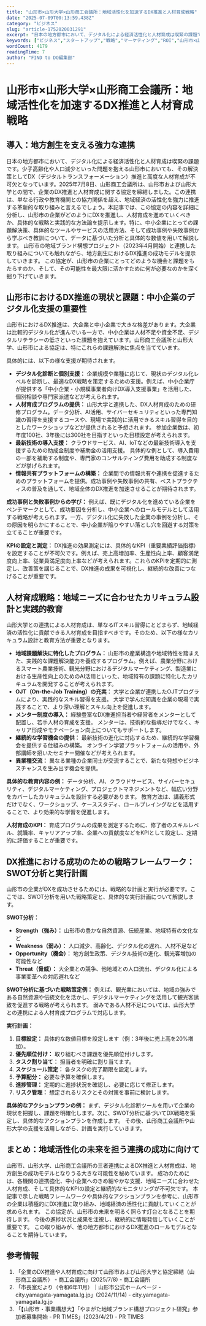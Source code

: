 ```yaml
---
title: "山形市×山形大学×山形商工会議所：地域活性化を加速するDX推進と人材育成戦略"
date: "2025-07-09T00:13:59.438Z"
category: "ビジネス"
slug: "article-1752020031291"
excerpt: "日本の地方都市において、デジタル化による経済活性化と人材育成は喫緊の課題です。少子高齢化や人口減少といった問題を抱える山形市においても、その解決策としてDX（デジタルトランスフォーメーション）推進と高度な人材育成が不可欠となっています。2025年7月8日、山形商工会議所は、山形市および山形大学との間..."
keywords: ["ビジネス","スタートアップ","戦略","マーケティング","ROI","山形市×山形大学×山形商工会議所：地域活性化を加速するDX推進と人材育成戦略"]
wordCount: 4179
readingTime: 7
author: "FIND to DO編集部"
---
```


# 山形市×山形大学×山形商工会議所：地域活性化を加速するDX推進と人材育成戦略

## 導入：地方創生を支える強力な連携

日本の地方都市において、デジタル化による経済活性化と人材育成は喫緊の課題です。少子高齢化や人口減少といった問題を抱える山形市においても、その解決策としてDX（デジタルトランスフォーメーション）推進と高度な人材育成が不可欠となっています。2025年7月8日、山形商工会議所は、山形市および山形大学との間で、企業のDX推進と人材育成に関する協定を締結しました。この連携は、単なる行政や教育機関との協力関係を超え、地域経済の活性化を強力に推進する革新的な取り組みと言えるでしょう。本記事では、この協定の内容を詳細に分析し、山形市の企業がどのようにDXを推進し、人材育成を進めていくべきか、具体的な戦略と実践的な方法論を提示します。特に、中小企業にとっての課題解決策、具体的なツールやサービスの活用方法、そして成功事例や失敗事例から学ぶべき教訓について、データに基づいた分析と具体的な数値を用いて解説します。  山形市の地域ブランド構想プロジェクト（2023年4月開始）と連携した取り組みについても触れながら、地方創生におけるDX推進の成功モデルを提示していきます。  この協定が、山形市の企業にとってどのような機会と課題をもたらすのか、そして、その可能性を最大限に活かすために何が必要なのかを深く掘り下げていきます。


## 山形市におけるDX推進の現状と課題：中小企業のデジタル化支援の重要性

山形市におけるDX推進は、大企業と中小企業で大きな格差があります。大企業は比較的デジタル化が進んでいる一方で、中小企業は人材不足や資金不足、デジタルリテラシーの低さといった課題を抱えています。山形商工会議所と山形大学、山形市による協定は、特にこれらの課題解決に焦点を当てています。

具体的には、以下の様な支援が期待されます。

* **デジタル化診断と個別支援：** 企業規模や業種に応じて、現状のデジタル化レベルを診断し、最適なDX戦略を策定するための支援。例えば、中小企業庁が提供する「中小企業・小規模事業者向けDX導入支援事業」を活用した、個別相談や専門家派遣などが考えられます。
* **人材育成プログラムの提供：** 山形大学と連携した、DX人材育成のための研修プログラム。データ分析、AI活用、サイバーセキュリティといった専門知識の習得を支援するコースや、現場で実践的に活用できるスキル習得を目的としたワークショップなどが提供されると予想されます。  参加企業数は、初年度100社、3年後には300社を目指すといった目標設定が考えられます。
* **最新技術の導入支援：** クラウドサービス、AI、IoTなどの最新技術導入を支援するための助成金制度や補助金の活用支援。  具体的な例として、導入費用の一部を補助する制度や、専門家のコンサルティング費用を助成する制度などが挙げられます。
* **情報共有プラットフォームの構築：**  企業間での情報共有や連携を促進するためのプラットフォームを提供。成功事例や失敗事例の共有、ベストプラクティスの普及を通して、地域全体のDX推進を加速させることが期待されます。


**成功事例と失敗事例からの学び：** 例えば、既にデジタル化を進めている企業をベンチマークとして、成功要因を分析し、中小企業へのロールモデルとして活用する戦略が考えられます。一方、デジタル化に失敗した企業の事例を分析し、その原因を明らかにすることで、中小企業が陥りやすい落とし穴を回避する対策を立てることが重要です。


**KPIの設定と測定：** DX推進の効果測定には、具体的なKPI（重要業績評価指標）を設定することが不可欠です。例えば、売上高増加率、生産性向上率、顧客満足度向上率、従業員満足度向上率などが考えられます。これらのKPIを定期的に測定し、改善策を講じることで、DX推進の成果を可視化し、継続的な改善につなげることが重要です。


## 人材育成戦略：地域ニーズに合わせたカリキュラム設計と実践的教育

山形大学との連携による人材育成は、単なるITスキル習得にとどまらず、地域経済の活性化に貢献できる人材育成を目指すべきです。そのため、以下の様なカリキュラム設計と教育方法が重要となります。

* **地域課題解決に特化したプログラム：** 山形市の産業構造や地域特性を踏まえた、実践的な課題解決能力を養成するプログラム。例えば、農業分野におけるスマート農業技術、観光分野におけるデジタルマーケティング、製造業における生産性向上のためのAI活用といった、地域特有の課題に特化したカリキュラムを開発することが考えられます。
* **OJT（On-the-Job Training）の充実：** 大学と企業が連携したOJTプログラムにより、実践的なスキル習得を支援。  大学で学んだ知識を企業の現場で実践することで、より深い理解とスキル向上を促進します。
* **メンター制度の導入：** 経験豊富なDX推進担当者や経営者をメンターとして配置し、若手人材の育成を支援。  メンターは、技術的な指導だけでなく、キャリア形成やモチベーション向上についてもサポートします。
* **継続的な学習機会の提供：** 最新技術の進化に対応するため、継続的な学習機会を提供する仕組みの構築。  オンライン学習プラットフォームの活用や、外部講師を招いたセミナー開催などが考えられます。
* **異業種交流：**  異なる業種の企業同士が交流することで、新たな発想やビジネスチャンスを生み出す機会を提供。


**具体的な教育内容の例：**  データ分析、AI、クラウドサービス、サイバーセキュリティ、デジタルマーケティング、プロジェクトマネジメントなど、幅広い分野をカバーしたカリキュラムを設計する必要があります。  教育方法は、講義形式だけでなく、ワークショップ、ケーススタディ、ロールプレイングなどを活用することで、より効果的な学習を促進します。


**人材育成のKPI：**  育成プログラムの成果を測定するために、修了者のスキルレベル、就職率、キャリアアップ率、企業への貢献度などをKPIとして設定し、定期的に評価することが重要です。


## DX推進における成功のための戦略フレームワーク：SWOT分析と実行計画

山形市の企業がDXを成功させるためには、戦略的な計画と実行が必要です。ここでは、SWOT分析を用いた戦略策定と、具体的な実行計画について解説します。

**SWOT分析：**

* **Strength（強み）：** 山形市の豊かな自然資源、伝統産業、地域特有の文化など
* **Weakness（弱み）：** 人口減少、高齢化、デジタル化の遅れ、人材不足など
* **Opportunity（機会）：** 地方創生政策、デジタル技術の進化、観光客増加の可能性など
* **Threat（脅威）：** 大企業との競争、他地域との人口流出、デジタル化による事業変革への対応遅れなど


**SWOT分析に基づいた戦略策定例：**  例えば、観光業においては、地域の強みである自然資源や伝統文化を活かし、デジタルマーケティングを活用して観光客誘致を促進する戦略が考えられます。  弱みである人材不足については、山形大学との連携による人材育成プログラムで対応します。


**実行計画：**

1. **目標設定：**  具体的な数値目標を設定します（例：3年後に売上高を20%増加）。
2. **優先順位付け：**  取り組むべき課題を優先順位付けします。
3. **タスク割り当て：**  担当者を明確に割り当てます。
4. **スケジュール策定：**  各タスクの完了期限を設定します。
5. **予算配分：**  必要な予算を確保します。
6. **進捗管理：**  定期的に進捗状況を確認し、必要に応じて修正します。
7. **リスク管理：**  想定されるリスクとその対策を事前に検討します。


**具体的なアクションプランの例：**  まず、デジタル化診断ツールを用いて企業の現状を把握し、課題を明確化します。次に、SWOT分析に基づいてDX戦略を策定し、具体的なアクションプランを作成します。  その後、山形商工会議所や山形大学の支援を活用しながら、計画を実行していきます。


## まとめ：地域活性化の未来を担う連携の成功に向けて

山形市、山形大学、山形商工会議所の三者連携によるDX推進と人材育成は、地方創生の成功モデルとなりうる大きな可能性を秘めています。  成功のためには、各機関の連携強化、中小企業へのきめ細やかな支援、地域ニーズに合わせた人材育成、そして具体的なKPIの設定と継続的なモニタリングが不可欠です。  本記事で示した戦略フレームワークや具体的なアクションプランを参考に、山形市の企業は積極的にDX推進に取り組み、地域経済の活性化に貢献していくことが求められます。  この協定が、山形市の未来を明るく照らす灯台となることを期待します。  今後の進捗状況と成果を注視し、継続的に情報発信していくことが重要です。  この取り組みが、他の地方都市におけるDX推進のロールモデルとなることを期待しています。


## 参考情報
1. 「企業のDX推進や人材育成に向けて山形市および山形大学と協定締結（山形商工会議所） - 商工会議所」(2025/7/8) - 商工会議所
2. 「市長室だより（令和6年11月）｜山形市公式ホームページ - city.yamagata-yamagata.lg.jp」(2024/11/14) - city.yamagata-yamagata.lg.jp
3. 「【山形市・事業構想大】「やまがた地域ブランド構想プロジェクト研究」参加者募集開始 - PR TIMES」(2023/4/21) - PR TIMES
